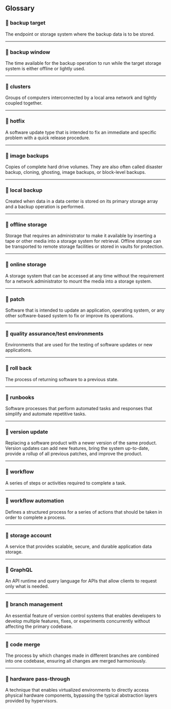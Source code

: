 ## Glossary

### 🔖 **backup target**  
The endpoint or storage system where the backup data is to be stored.

---

### 🔖 **backup window**  
The time available for the backup operation to run while the target storage system is either offline or lightly used.

---

### 🔖 **clusters**  
Groups of computers interconnected by a local area network and tightly coupled together.

---

### 🔖 **hotfix**  
A software update type that is intended to fix an immediate and specific problem with a quick release procedure.

---

### 🔖 **image backups**  
Copies of complete hard drive volumes. They are also often called disaster backup, cloning, ghosting, image backups, or block-level backups.

---

### 🔖 **local backup**  
Created when data in a data center is stored on its primary storage array and a backup operation is performed.

---

### 🔖 **offline storage**  
Storage that requires an administrator to make it available by inserting a tape or other media into a storage system for retrieval. Offline storage can be transported to remote storage facilities or stored in vaults for protection.

---

### 🔖 **online storage**  
A storage system that can be accessed at any time without the requirement for a network administrator to mount the media into a storage system.

---

### 🔖 **patch**  
Software that is intended to update an application, operating system, or any other software-based system to fix or improve its operations.

---

### 🔖 **quality assurance/test environments**  
Environments that are used for the testing of software updates or new applications.

---

### 🔖 **roll back**  
The process of returning software to a previous state.

---

### 🔖 **runbooks**  
Software processes that perform automated tasks and responses that simplify and automate repetitive tasks.

---

### 🔖 **version update**  
Replacing a software product with a newer version of the same product. Version updates can add new features, bring the system up-to-date, provide a rollup of all previous patches, and improve the product.

---

### 🔖 **workflow**  
A series of steps or activities required to complete a task.

---

### 🔖 **workflow automation**  
Defines a structured process for a series of actions that should be taken in order to complete a process.

---

### 🔖 **storage account**  
A service that provides scalable, secure, and durable application data storage.

---

### 🔖 **GraphQL**  
An API runtime and query language for APIs that allow clients to request only what is needed.

---

### 🔖 **branch management**  
An essential feature of version control systems that enables developers to develop multiple features, fixes, or experiments concurrently without affecting the primary codebase.

---

### 🔖 **code merge**  
The process by which changes made in different branches are combined into one codebase, ensuring all changes are merged harmoniously.

---

### 🔖 **hardware pass-through**  
A technique that enables virtualized environments to directly access physical hardware components, bypassing the typical abstraction layers provided by hypervisors.
